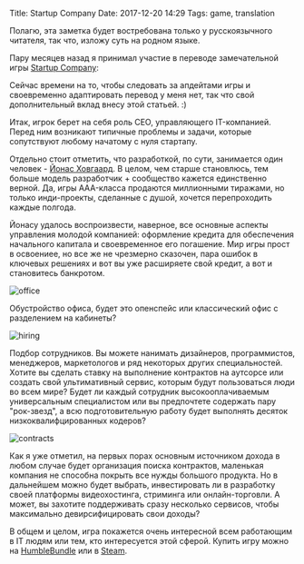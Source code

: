 Title: Startup Company
Date: 2017-12-20 14:29
Tags: game, translation

Полагю, эта заметка будет востребована только у русскоязычного читателя, так что, изложу суть на родном языке.

Пару месяцев назад я принимал участие в переводе замечательной игры [Startup Company](https://www.startupcompanygame.com/):

Сейчас времени на то, чтобы следовать за апдейтами игры и своевременно адаптировать перевод у меня нет, так что свой дополнительный вклад внесу этой статьей. :)

Итак, игрок берет на себя роль CEO, управляющего IT-компанией. Перед ним возникают типичные проблемы и задачи, которые сопутствуют любому начатому с нуля стартапу.

Отдельно стоит отметить, что разработкой, по сути, занимается один человек - [Йонас Ховгаард](http://www.jhovgaard.com/). В целом, чем старше становлюсь, тем больше модель разработчик + сообщество кажется единственно верной. Да, игры AAA-класса продаются миллионными тиражами, но только инди-проекты, сделанные с душой, хочется перепроходить каждые полгода.

Йонасу удалось воспроизвести, наверное, все основные аспекты управления молодой компанией: оформление кредита для обеспечения начального капитала и своевременное его погашение. Мир игры прост в освоениее, но все же не чрезмерно сказочен, пара ошибок в ключевых решениях и вот вы уже расширяете свой кредит, а вот и становитесь банкротом.

![office]({filename}/media/startup-company/office.jpg)

Обустройство офиса, будет это опенспейс или классический офис с разделением на кабинеты?

![hiring]({filename}/media/startup-company/hiring.jpg)

Подбор сотрудников. Вы можете нанимать дизайнеров, программистов, менеджеров, маркетологов и ряд некоторых других специальностей. Хотите вы сделать ставку на выполнение контрактов на аутсорсе или создать свой ультимативный сервис, которым будут пользоваться люди во всем мире? Будет ли каждый сотрудник высокооплачиваемым универсальным специалистом или вы предпочтете содержать пару "рок-звезд", а всю подготовительную работу будет выполнять десяток низкоквалифцированных кодеров?

![contracts]({filename}/media/startup-company/contracts.jpg)

Как я уже отметил, на первых порах основным источником дохода в любом случае будет организация поиска контрактов, маленькая компания не способна покрыть все нужды большого продукта. Но в дальнейшем можно будет выбрать, инвестировать ли в разработку своей платформы видеохостинга, стриминга или онлайн-торговли. А может, вы захотите поддерживать сразу несколько сервисов, чтобы максимально девирсифицировать свои доходы?

В общем и целом, игра покажется очень интересной всем работающим в IT людям или тем, кто интересуется этой сферой. Купить игру можно на [HumbleBundle](https://www.humblebundle.com/store/startup-company) или в [Steam](http://store.steampowered.com/app/606800/Startup_Company/).
